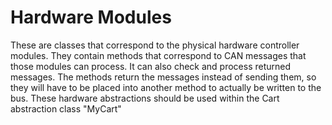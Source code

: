 # Hardware Modules

These are classes that correspond to the physical hardware controller modules. They contain methods that correspond to CAN messages that those modules can process. It can also check and process returned messages. The methods return the messages instead of sending them, so they will have to be placed into another method to actually be written to the bus. These hardware abstractions should be used within the Cart abstraction class "MyCart"